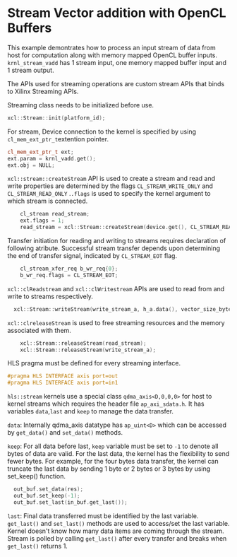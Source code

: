 Stream Vector addition with OpenCL Buffers
============================================

This example demontrates how to process an input stream of data from host for computation along with memory mapped OpenCL buffer inputs. `krnl_stream_vadd` has 1 stream input, one memory mapped buffer input and 1 stream output.

The APIs used for streaming operations are custom stream APIs that binds to Xilinx Streaming APIs.

Streaming class needs to be initialized before use.
```c++
xcl::Stream::init(platform_id);
```
For stream, Device connection to the kernel is specified by using `cl_mem_ext_ptr_t`extention pointer.
```c++
cl_mem_ext_ptr_t ext;
ext.param = krnl_vadd.get();
ext.obj = NULL;
```

`xcl::stream::createStream` API is used to create a stream and read and write properties are determined by the flags `CL_STREAM_WRITE_ONLY` and `CL_STREAM_READ_ONLY` .`.flags` is used to specify the kernel argument to which stream is connected.

```c++
    cl_stream read_stream;
    ext.flags = 1;
    read_stream = xcl::Stream::createStream(device.get(), CL_STREAM_READ_ONLY, CL_STREAM, &ext, &ret);
```    
Transfer initiation for reading and writing to streams requires declaration of following atribute. Successful stream transfer  depends upon determining the end of transfer signal, indicated by `CL_STREAM_EOT` flag.
```c++
    cl_stream_xfer_req b_wr_req{0};
    b_wr_req.flags = CL_STREAM_EOT;
```      


`xcl::clReadstream` and `xcl::clWritestream` APIs are used to read from and write to streams respectively.

```c++
  xcl::Stream::writeStream(write_stream_a, h_a.data(), vector_size_bytes, &b_wr_req, &ret);
```

`xcl::clreleaseStream` is used to free streaming resources and the memory associated with them.
```c++
    xcl::Stream::releaseStream(read_stream);
    xcl::Stream::releaseStream(write_stream_a);
```

HLS pragma must be defined for every streaming interface.
```c++
#pragma HLS INTERFACE axis port=out
#pragma HLS INTERFACE axis port=in1
```

`hls::stream` kernels use a special class `qdma_axis<D,0,0,0>` for host to kernel streams  which requires the header file `ap_axi_sdata.h`. It has variables `data`,`last` and `keep` to manage the data transfer.

`data`: Internally qdma_axis datatype has `ap_uint<D>` which can be accessed by `get_data()` and `set_data()` methods.

`keep`: For all data before last, `keep` variable must be set to `-1` to denote all bytes of data are valid. For the last data, the kernel has the flexibility to send fewer bytes. For example, for the four bytes data transfer, the kernel can truncate the last data by sending 1 byte or 2 bytes or 3 bytes by using set_keep() function.  

```c++
  out_buf.set_data(res);
  out_buf.set_keep(-1);
  out_buf.set_last(in_buf.get_last());

```

`last`: Final data transferred must be identified by the last variable. `get_last()` and `set_last()` methods are used to access/set the last variable. Kernel doesn't know how many data items are coming through the stream. Stream is polled by calling `get_last()` after every transfer and breaks when `get_last()` returns 1.



